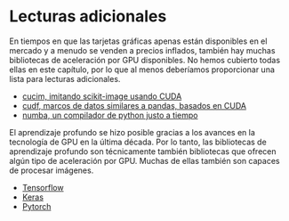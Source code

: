 # Lecturas adicionales

En tiempos en que las tarjetas gráficas apenas están disponibles en el mercado y a menudo se venden a precios inflados, también hay muchas bibliotecas de aceleración por GPU disponibles. No hemos cubierto todas ellas en este capítulo, por lo que al menos deberíamos proporcionar una lista para lecturas adicionales.

* [cucim, imitando scikit-image usando CUDA](https://github.com/rapidsai/cucim)
* [cudf, marcos de datos similares a pandas, basados en CUDA](https://github.com/rapidsai/cudf)
* [numba, un compilador de python justo a tiempo](https://numba.pydata.org/)

El aprendizaje profundo se hizo posible gracias a los avances en la tecnología de GPU en la última década. Por lo tanto, las bibliotecas de aprendizaje profundo son técnicamente también bibliotecas que ofrecen algún tipo de aceleración por GPU. Muchas de ellas también son capaces de procesar imágenes.

* [Tensorflow](https://www.tensorflow.org/)
* [Keras](https://keras.io/)
* [Pytorch](https://pytorch.org/)